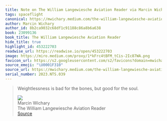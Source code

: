 ```yaml
---
title: Note on The William Langewiesche Aviation Reader via Marcin Wichary
tags: spaceflight
canonical: https://mwichary.medium.com/the-william-langewiesche-aviation-reader-2bd5d06d0e04
author: Marcin Wichary
author_id: 8b2ca9032c68df1c91188c86a8b6a638
book: 23099136
book_title: The William Langewiesche Aviation Reader
hide_title: true
highlight_id: 453222703
readwise_url: https://readwise.io/open/453222703
image: https://miro.medium.com/proxy/1*kFrc4tBFM_tCis-2Ic87WA.png
favicon_url: https://s2.googleusercontent.com/s2/favicons?domain=mwichary.medium.com
source_emoji: "\U0001F310"
source_url: https://mwichary.medium.com/the-william-langewiesche-aviation-reader-2bd5d06d0e04#:~:text=Weightlessness%20is%20bad,for%20the%20soul.
serial_number: 2023.NTS.039
---
```

> Weightlessness is bad for the bones, but good for the soul.
> <div class="quoteback-footer"><div class="quoteback-avatar"><img class="mini-favicon" src="https://s2.googleusercontent.com/s2/favicons?domain=mwichary.medium.com"></div><div class="quoteback-metadata"><div class="metadata-inner"><span style="display:none">FROM:</span><div aria-label="Marcin Wichary" class="quoteback-author"> Marcin Wichary</div><div aria-label="The William Langewiesche Aviation Reader" class="quoteback-title"> The William Langewiesche Aviation Reader</div></div></div><div class="quoteback-backlink"><a target="_blank" aria-label="go to the full text of this quotation" rel="noopener" href="https://mwichary.medium.com/the-william-langewiesche-aviation-reader-2bd5d06d0e04#:~:text=Weightlessness%20is%20bad,for%20the%20soul." class="quoteback-arrow"> Source</a></div></div>